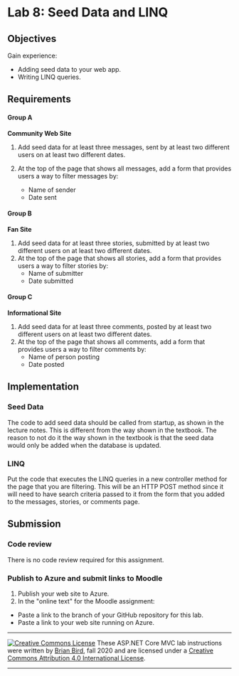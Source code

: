 # Lab 8: Seed Data and LINQ

## Objectives

Gain experience:

- Adding seed data to your web app.
- Writing LINQ queries.

 

## Requirements

#### Group A

**Community Web Site**

1. Add seed data for at least three messages, sent by at least two different users on at least two different dates.

2. At the top of the page that shows all messages, add a form that provides users a way to filter messages by:
   - Name of sender
   - Date sent

#### Group B

**Fan Site**

1. Add seed data for at least three stories, submitted by at least two different users on at least two different dates.
2. At the top of the page that shows all stories, add a form that provides users a way to filter stories by:
   - Name of submitter
   - Date submitted

#### Group C

**Informational Site**

1. Add seed data for at least three comments, posted by at least two different users on at least two different dates.
2. At the top of the page that shows all comments, add a form that provides users a way to filter comments by:
   - Name of person posting
   - Date posted

 

## Implementation

### Seed Data

The code to add seed data should be called from startup, as shown in the lecture notes. This is different from the way shown in the textbook. The reason to not do it the way shown in the textbook is that the seed data would only be added when the database is updated.

### LINQ

Put the code that executes the LINQ queries in a new controller method for the page that you are filtering. This will be an HTTP POST method since it will need to have search criteria passed to it from the form that you added to the messages, stories, or comments page. 



## Submission

### Code review

There is no code review required for this assignment.

### Publish to Azure and submit links to Moodle

1. Publish your web site to Azure.
2. In the "online text" for the Moodle assignment:

- Paste a link to the branch of your GitHub repository for this lab.
- Paste a link to your web site running on Azure.

****

[![Creative Commons License](https://i.creativecommons.org/l/by/4.0/88x31.png)](http://creativecommons.org/licenses/by/4.0/)
These ASP.NET Core MVC lab instructions were written by [Brian Bird](https://birdsbits.blog), fall 2020 and are licensed under a [Creative Commons Attribution 4.0 International License](http://creativecommons.org/licenses/by/4.0/). 

------

